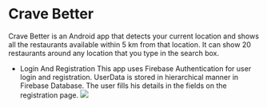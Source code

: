 # Crave Better
Crave Better is an Android app that detects your current location and shows all the restaurants available within 5 km from that location.
It can show 20 restaurants around any location that you type in the search box.

* Login And Registration
This app uses Firebase Authentication for user login and registration. UserData is stored in hierarchical manner in Firebase Database. The user fills his details in the fields on the registration page.
![](https://github.com/KunalN25/Screenshot_Crave_Better/blob/master/Screenshot_20191101-101719.png?raw=true)

